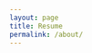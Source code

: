 ```yaml
---
layout: page
title: Resume
permalink: /about/
---
```


<object data="../assets/pdf/cv.pdf" width="800" height="1000" type='application/pdf'/> 